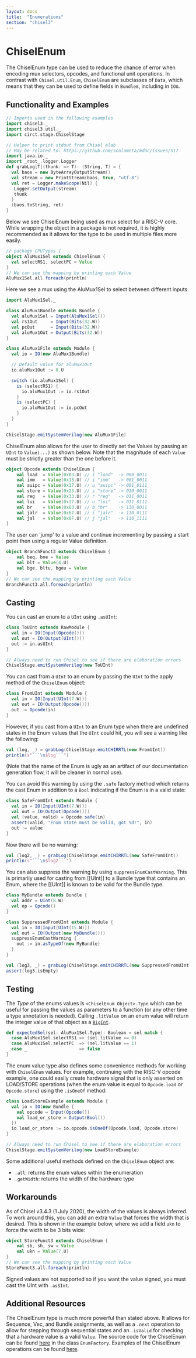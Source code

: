 ```yaml
---
layout: docs
title:  "Enumerations"
section: "chisel3"
---
```


# ChiselEnum

The ChiselEnum type can be used to reduce the chance of error when encoding mux selectors, opcodes, and functional unit operations.
In contrast with `Chisel.util.Enum`, `ChiselEnum` are subclasses of `Data`, which means that they can be used to define fields in `Bundle`s, including in `IO`s.

## Functionality and Examples

```scala mdoc
// Imports used in the following examples
import chisel3._
import chisel3.util._
import circt.stage.ChiselStage
```

```scala mdoc:invisible
// Helper to print stdout from Chisel elab
// May be related to: https://github.com/scalameta/mdoc/issues/517
import java.io._
import _root_.logger.Logger
def grabLog[T](thunk: => T): (String, T) = {
  val baos = new ByteArrayOutputStream()
  val stream = new PrintStream(baos, true, "utf-8")
  val ret = Logger.makeScope(Nil) {
   Logger.setOutput(stream)
   thunk
  }
  (baos.toString, ret)
}
```

Below we see ChiselEnum being used as mux select for a RISC-V core. While wrapping the object in a package is not required, it is highly recommended as it allows for the type to be used in multiple files more easily.

```scala mdoc
// package CPUTypes {
object AluMux1Sel extends ChiselEnum {
  val selectRS1, selectPC = Value
}
// We can see the mapping by printing each Value
AluMux1Sel.all.foreach(println)
```

Here we see a mux using the AluMux1Sel to select between different inputs.

```scala mdoc
import AluMux1Sel._

class AluMux1Bundle extends Bundle {
  val aluMux1Sel = Input(AluMux1Sel())
  val rs1Out     = Input(Bits(32.W))
  val pcOut      = Input(Bits(32.W))
  val aluMux1Out = Output(Bits(32.W))
}

class AluMux1File extends Module {
  val io = IO(new AluMux1Bundle)

  // Default value for aluMux1Out
  io.aluMux1Out := 0.U

  switch (io.aluMux1Sel) {
    is (selectRS1) {
      io.aluMux1Out := io.rs1Out
    }
    is (selectPC) {
      io.aluMux1Out := io.pcOut
    }
  }
}
```

```scala mdoc:verilog
ChiselStage.emitSystemVerilog(new AluMux1File)
```

ChiselEnum also allows for the user to directly set the Values by passing an `UInt` to `Value(...)`
as shown below. Note that the magnitude of each `Value` must be strictly greater than the one before
it.

```scala mdoc
object Opcode extends ChiselEnum {
    val load  = Value(0x03.U) // i "load"  -> 000_0011
    val imm   = Value(0x13.U) // i "imm"   -> 001_0011
    val auipc = Value(0x17.U) // u "auipc" -> 001_0111
    val store = Value(0x23.U) // s "store" -> 010_0011
    val reg   = Value(0x33.U) // r "reg"   -> 011_0011
    val lui   = Value(0x37.U) // u "lui"   -> 011_0111
    val br    = Value(0x63.U) // b "br"    -> 110_0011
    val jalr  = Value(0x67.U) // i "jalr"  -> 110_0111
    val jal   = Value(0x6F.U) // j "jal"   -> 110_1111
}
```

The user can 'jump' to a value and continue incrementing by passing a start point then using a regular Value definition.

```scala mdoc
object BranchFunct3 extends ChiselEnum {
    val beq, bne = Value
    val blt = Value(4.U)
    val bge, bltu, bgeu = Value
}
// We can see the mapping by printing each Value
BranchFunct3.all.foreach(println)
```

## Casting

You can cast an enum to a `UInt` using `.asUInt`:

```scala mdoc
class ToUInt extends RawModule {
  val in = IO(Input(Opcode()))
  val out = IO(Output(UInt()))
  out := in.asUInt
}
```

```scala mdoc:invisible
// Always need to run Chisel to see if there are elaboration errors
ChiselStage.emitSystemVerilog(new ToUInt)
```

You can cast from a `UInt` to an enum by passing the `UInt` to the apply method of the `ChiselEnum` object:

```scala mdoc
class FromUInt extends Module {
  val in = IO(Input(UInt(7.W)))
  val out = IO(Output(Opcode()))
  out := Opcode(in)
}
```

However, if you cast from a `UInt` to an Enum type when there are undefined states in the Enum values
that the `UInt` could hit, you will see a warning like the following:

```scala mdoc:passthrough
val (log, _) = grabLog(ChiselStage.emitCHIRRTL(new FromUInt))
println(s"```\n$log```")
```

(Note that the name of the Enum is ugly as an artifact of our documentation generation flow, it will
be cleaner in normal use).

You can avoid this warning by using the `.safe` factory method which returns the cast Enum in addition
to a `Bool` indicating if the Enum is in a valid state:

```scala mdoc
class SafeFromUInt extends Module {
  val in = IO(Input(UInt(7.W)))
  val out = IO(Output(Opcode()))
  val (value, valid) = Opcode.safe(in)
  assert(valid, "Enum state must be valid, got %d!", in)
  out := value
}
```

Now there will be no warning:

```scala mdoc:passthrough
val (log2, _) = grabLog(ChiselStage.emitCHIRRTL(new SafeFromUInt))
println(s"```\n$log2```")
```

You can also suppress the warning by using `suppressEnumCastWarning`. This is
primarily used for casting from [[UInt]] to a Bundle type that contains an
Enum, where the [[UInt]] is known to be valid for the Bundle type.

```scala mdoc
class MyBundle extends Bundle {
  val addr = UInt(8.W)
  val op = Opcode()
}

class SuppressedFromUInt extends Module {
  val in = IO(Input(UInt(15.W)))
  val out = IO(Output(new MyBundle()))
  suppressEnumCastWarning {
    out := in.asTypeOf(new MyBundle)
  }
}
```

```scala mdoc:invisible
val (log3, _) = grabLog(ChiselStage.emitCHIRRTL(new SuppressedFromUInt))
assert(log3.isEmpty)
```

## Testing

The _Type_ of the enums values is `<ChiselEnum Object>.Type` which can be useful for passing the values
as parameters to a function (or any other time a type annotation is needed).
Calling `.litValue` on an enum value will return the integer value of that object as a
[`BigInt`](https://www.scala-lang.org/api/2.12.13/scala/math/BigInt.html).

```scala mdoc
def expectedSel(sel: AluMux1Sel.Type): Boolean = sel match {
  case AluMux1Sel.selectRS1 => (sel.litValue == 0)
  case AluMux1Sel.selectPC  => (sel.litValue == 1)
  case _                    => false
}
```

The enum value type also defines some convenience methods for working with `ChiselEnum` values. For example, continuing with the RISC-V opcode
example, one could easily create hardware signal that is only asserted on LOAD/STORE operations (when the enum value is equal to `Opcode.load`
or `Opcode.store`) using the `.isOneOf` method:

```scala mdoc
class LoadStoreExample extends Module {
  val io = IO(new Bundle {
    val opcode = Input(Opcode())
    val load_or_store = Output(Bool())
  })
  io.load_or_store := io.opcode.isOneOf(Opcode.load, Opcode.store)
}
```

```scala mdoc:invisible
// Always need to run Chisel to see if there are elaboration errors
ChiselStage.emitSystemVerilog(new LoadStoreExample)
```

Some additional useful methods defined on the `ChiselEnum` object are:

* `.all`: returns the enum values within the enumeration
* `.getWidth`: returns the width of the hardware type

## Workarounds

As of Chisel v3.4.3 (1 July 2020), the width of the values is always inferred.
To work around this, you can add an extra `Value` that forces the width that is desired.
This is shown in the example below, where we add a field `ukn` to force the width to be 3 bits wide:

```scala mdoc
object StoreFunct3 extends ChiselEnum {
    val sb, sh, sw = Value
    val ukn = Value(7.U)
}
// We can see the mapping by printing each Value
StoreFunct3.all.foreach(println)
```

Signed values are not supported so if you want the value signed, you must cast the UInt with `.asSInt`.

## Additional Resources

The ChiselEnum type is much more powerful than stated above. It allows for Sequence, Vec, and Bundle assignments, as well as a `.next` operation to allow for stepping through sequential states and an `.isValid` for checking that a hardware value is a valid `Value`. The source code for the ChiselEnum can be found [here](https://github.com/chipsalliance/chisel3/blob/2a96767097264eade18ff26e1d8bce192383a190/core/src/main/scala/chisel3/StrongEnum.scala) in the class `EnumFactory`. Examples of the ChiselEnum operations can be found [here](https://github.com/chipsalliance/chisel3/blob/dd6871b8b3f2619178c2a333d9d6083805d99e16/src/test/scala/chiselTests/StrongEnum.scala).
